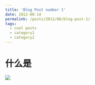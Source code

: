 ```yaml
---
title: 'Blog Post number 1'
date: 2012-08-14
permalink: /posts/2012/08/blog-post-1/
tags:
  - cool posts
  - category1
  - category2
---
```


# 什么是

![](/Users/kaier/Desktop/files/kaileliu.github.io/images/kaier.jpg)